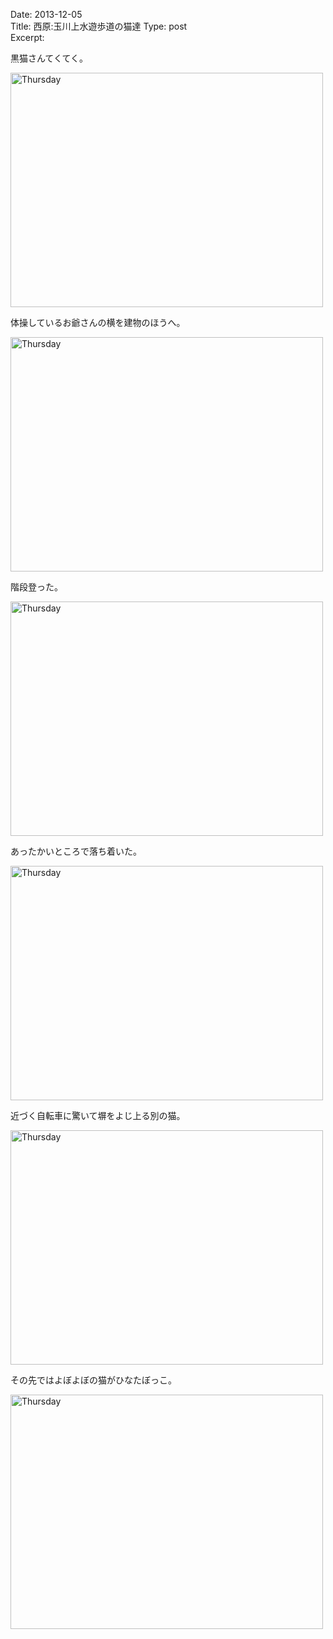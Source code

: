 Date: 2013-12-05  
Title: 西原:玉川上水遊歩道の猫達 
Type: post  
Excerpt:   



黒猫さんてくてく。

<a href="http://www.flickr.com/photos/hdknr/11267090436/" title="Thursday by hidelafoglia, on Flickr"><img src="https://farm6.staticflickr.com/5528/11267090436_5903675963.jpg" width="500" height="375" alt="Thursday"></a>

体操しているお爺さんの横を建物のほうへ。

<a href="http://www.flickr.com/photos/hdknr/11267057385/" title="Thursday by hidelafoglia, on Flickr"><img src="https://farm8.staticflickr.com/7327/11267057385_610eebf333.jpg" width="500" height="375" alt="Thursday"></a>

階段登った。

<a href="http://www.flickr.com/photos/hdknr/11267093676/" title="Thursday by hidelafoglia, on Flickr"><img src="https://farm4.staticflickr.com/3793/11267093676_b6ec474d2e.jpg" width="500" height="375" alt="Thursday"></a>

あったかいところで落ち着いた。

<a href="http://www.flickr.com/photos/hdknr/11267095546/" title="Thursday by hidelafoglia, on Flickr"><img src="https://farm8.staticflickr.com/7450/11267095546_1148b32507.jpg" width="500" height="375" alt="Thursday"></a>

近づく自転車に驚いて塀をよじ上る別の猫。

<a href="http://www.flickr.com/photos/hdknr/11267062405/" title="Thursday by hidelafoglia, on Flickr"><img src="https://farm4.staticflickr.com/3819/11267062405_d13a3009cb.jpg" width="500" height="375" alt="Thursday"></a>

その先ではよぼよぼの猫がひなたぼっこ。

<a href="http://www.flickr.com/photos/hdknr/11267169053/" title="Thursday by hidelafoglia, on Flickr"><img src="https://farm8.staticflickr.com/7366/11267169053_5caf35bde9.jpg" width="500" height="375" alt="Thursday"></a>